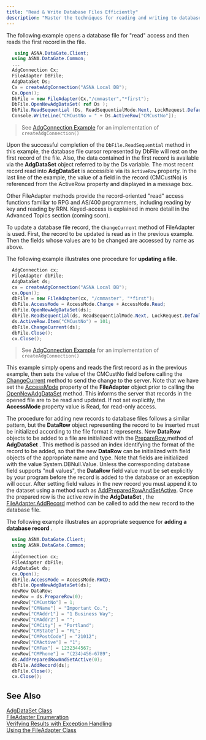 ```yaml
---
title: "Read & Write Database Files Efficiently"
description: "Master the techniques for reading and writing to database files with our guide, ensuring data accuracy and performance."
---
```


The following example <span>opens a database file</span> for "read" access and then reads the first record in the file.

```cs
   using ASNA.DataGate.Client;
  using ASNA.DataGate.Common;
  ...
  AdgConnection Cx;
  FileAdapter DBFile;
  AdgDataSet Ds;
  Cx = createAdgConnection("ASNA Local DB");
  Cx.Open();
  DbFile = new FileAdapter(Cx,"/cmmaster","*first");
  DbFile.OpenNewAdgDataSet( ref Ds );
  DbFile.ReadSequential (Ds, ReadSequentialMode.Next, LockRequest.Default);
  Console.WriteLine("CMCustNo = " + Ds.ActiveRow["CMCustNo"]);
```

> See [AdgConnection Example](/reference/datagate/datagate-client/adg-connection.html#create-an-adgconnection) for an implementation of `createAdgConnection()`

Upon the successful completion of the `DbFile.ReadSequential` method in this example, the database file cursor represented by DbFile will rest on the first record of the file. Also, the data contained in the first record is available via the **AdgDataSet** object referred to by the Ds variable. The most recent record read into **AdgDataSet** is accessible via its `ActiveRow` property. In the last line of the example, the value of a field in the record (CMCustNo) is referenced from the ActiveRow property and displayed in a message box.

Other FileAdapter methods provide the record-oriented "read" access functions familiar to RPG and AS/400 programmers, including reading by key and reading by RRN. Keyed-access is explained in more detail in the Advanced Topics section (coming soon).

To update a database file record, the `ChangeCurrent` method of FileAdapter is used. First, the record to be updated is read as in the previous example. Then the fields whose values are to be changed are accessed by name as above.

The following example illustrates one procedure for **updating a file**.


```cs
  AdgConnection cx; 
  FileAdapter dbFile;
  AdgDataSet ds;
  cx = createAdgConnection("ASNA Local DB");
  cx.Open();
  dbFile = new FileAdapter(cx, "/cmmaster", "*first");
  dbFile.AccessMode = AccessMode.Change + AccessMode.Read;
  dbFile.OpenNewAdgDataSet(ds);
  dbFile.ReadSequential(ds, ReadSequentialMode.Next, LockRequest.Default);
  ds.ActiveRow.Item("CMCustNo") = 101;
  dbFile.ChangeCurrent(ds);
  dbFile.Close();
  cx.Close();
```

> See [AdgConnection Example](/reference/datagate/datagate-client/adg-connection.html#create-an-adgconnection) for an implementation of `createAdgConnection()`

This example simply opens and reads the first record as in the previous example, then sets the value of the CMCustNo field before calling the [ ChangeCurrent](/datagate/datagate-client/file-adapter-changecurrent.html) method to send the change to the server. Note that we have set the [AccessMode](/reference/datagate/datagate-client/file-adapter.html#properties) property of the **FileAdapter** object prior to calling the [ OpenNewAdgDataSet](/reference/datagate/datagate-client/file-adapter-opennewadgdataset.html) method. This informs the server that records in the opened file are to be read and updated. If not set explicitly, the <span> **AccessMode** </span> property value is Read, for read-only access.

The procedure for adding new records to database files follows a similar pattern, but the <span> **DataRow** </span> object representing the record to be inserted must be initialized according to the file format it represents. New **DataRow** objects to be added to a file are initialized with the [ PrepareRow ](adg-dataset-class-prepare-row-method-main.html)method of **AdgDataSet** . This method is passed an index identifying the format of the record to be added, so that the new **DataRow** can be initialized with field objects of the appropriate name and type. Note that fields are initialized with the value <span>System.DBNull.Value</span>. Unless the corresponding database field supports "null values", the **DataRow** field value must be set explicitly by your program before the record is added to the database or an exception will occur. After setting field values in the new record you must append it to the dataset using a method such as [ AddPreparedRowAndSetActive](adg-dataset-class-add-prepared-row-and-set-active-method.html). Once the prepared row is the active row in the **AdgDataSet** , the [ FileAdapter.AddRecord](/reference/datagate/datagate-client/file-adapter-addrecord.html) method can be called to add the new record to the database file.

The following example illustrates an appropriate sequence for **adding a database record** .

```cs 
  using ASNA.DataGate.Client;
  using ASNA.DataGate.Common;
  ...
  AdgConnection cx;
  FileAdapter dbFile;
  AdgDataSet ds;
  cx.Open();
  dbFile.AccessMode = AccessMode.RWCD;
  dbFile.OpenNewAdgDataSet(ds);
  newRow DataRow;
  newRow = ds.PrepareRow(0);
  newRow["CMCustNo"] = 1;
  newRow["CMName"] = "Important Co.";
  newRow["CMAddr1"] = "1 Business Way";
  newRow["CMAddr2"] = "";
  newRow["CMCity"] = "Portland";
  newRow["CMState"] = "FL";
  newRow["CMPostCode"] = "21012";
  newRow["CMActive"] = "1";
  newRow["CMFax"] = 1232344567;
  newRow["CMPhone"] = "(234)456-6789";
  ds.AddPreparedRowAndSetActive(0);
  dbFile.AddRecord(ds);
  dbFile.Close();
  cx.Close();
```

## See Also

[AdgDataSet Class](/reference/datagate/datagate-client/adg-data-set.html) <br />
[FileAdapter Enumeration](/reference/datagate/datagate-providers/i-file-adapter.html) <br />
[Verifying Results with Exception Handling](/manuals/datagate/programmers-guide/verifying-resultswith-exception-handling.html) <br />
[Using the FileAdapter Class](/manuals/datagate/programmers-guide/usingthe-file-adapter-class.html)

